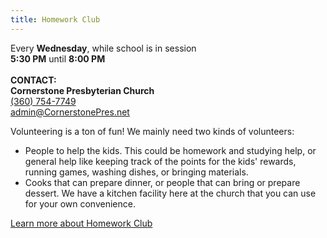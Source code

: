 ```yaml
---
title: Homework Club
---
```

Every **Wednesday**, while school is in session\
**5:30 PM** until **8:00 PM**\
\
**CONTACT:**\
**Cornerstone Presbyterian Church**\
[(360) 754-7749](tel:360-754-7749)\
[admin@CornerstonePres.net](mailto:admin@cornerstonepres.net)

Volunteering is a ton of fun! We mainly need two kinds of volunteers:

* People to help the kids. This could be homework and studying help, or general help like keeping track of the points for the kids' rewards, running games, washing dishes, or bringing materials.
* Cooks that can prepare dinner, or people that can bring or prepare dessert. We have a kitchen facility here at the church that you can use for your own convenience.

[Learn more about Homework Club](youth.html#homework-club)
